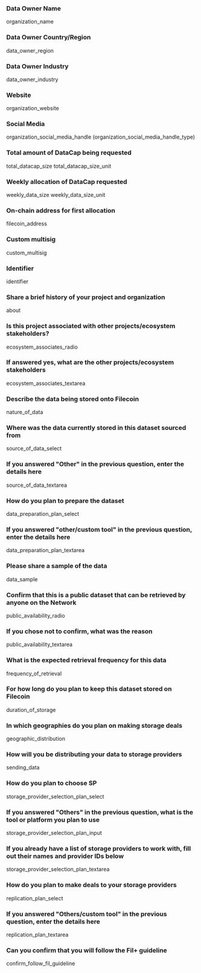 ### Data Owner Name
organization_name

### Data Owner Country/Region
data_owner_region

### Data Owner Industry
data_owner_industry

### Website
organization_website

### Social Media
organization_social_media_handle (organization_social_media_handle_type)

### Total amount of DataCap being requested
total_datacap_size total_datacap_size_unit

### Weekly allocation of DataCap requested
weekly_data_size weekly_data_size_unit

### On-chain address for first allocation
filecoin_address

### Custom multisig
custom_multisig

### Identifier
identifier

### Share a brief history of your project and organization
about

### Is this project associated with other projects/ecosystem stakeholders?
ecosystem_associates_radio

### If answered yes, what are the other projects/ecosystem stakeholders
ecosystem_associates_textarea

### Describe the data being stored onto Filecoin
nature_of_data

### Where was the data currently stored in this dataset sourced from
source_of_data_select

### If you answered "Other" in the previous question, enter the details here
source_of_data_textarea

### How do you plan to prepare the dataset
data_preparation_plan_select

### If you answered "other/custom tool" in the previous question, enter the details here
data_preparation_plan_textarea

### Please share a sample of the data
data_sample

### Confirm that this is a public dataset that can be retrieved by anyone on the Network
public_availability_radio

### If you chose not to confirm, what was the reason
public_availability_textarea

### What is the expected retrieval frequency for this data
frequency_of_retrieval

### For how long do you plan to keep this dataset stored on Filecoin
duration_of_storage

### In which geographies do you plan on making storage deals
geographic_distribution

### How will you be distributing your data to storage providers
sending_data

### How do you plan to choose SP
storage_provider_selection_plan_select

### If you answered "Others" in the previous question, what is the tool or platform you plan to use
storage_provider_selection_plan_input

### If you already have a list of storage providers to work with, fill out their names and provider IDs below
storage_provider_selection_plan_textarea

### How do you plan to make deals to your storage providers
replication_plan_select

### If you answered "Others/custom tool" in the previous question, enter the details here
replication_plan_textarea

### Can you confirm that you will follow the Fil+ guideline
confirm_follow_fil_guideline
